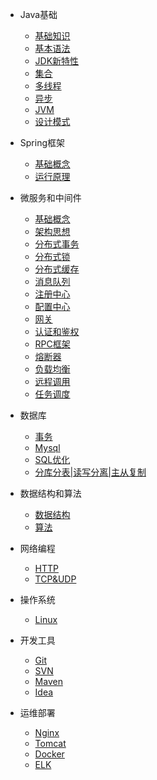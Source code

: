 <!-- wiki/_sidebar.md -->

* Java基础
    * [基础知识](/wiki/base/基础知识)
    * [基本语法](/wiki/base/基本语法)
    * [JDK新特性](/wiki/base/新特性) 
	* [集合](/wiki/base/集合)
    * [多线程](/wiki/base/多线程)
    * [异步](/wiki/base/异步)
    * [JVM](/wiki/base/jvm)
   * [设计模式](/wiki/base/设计模式)
   
* Spring框架
    * [基础概念](/wiki/spring/spring框架)
    * [运行原理](/wiki/spring/运行原理)
	
* 微服务和中间件
    * [基础概念](/wiki/springcloud/基础概念)
    * [架构思想](/wiki/springcloud/架构思想)
	* [分布式事务](/wiki/springcloud/分布式事务) 
    * [分布式锁](/wiki/springcloud/分布式锁) 
    * [分布式缓存](/wiki/database/redis)
    * [消息队列](/wiki/springcloud/消息队列)
    * [注册中心](/wiki/springcloud/注册中心)	
    * [配置中心](/wiki/springcloud/配置中心)	
    * [网关](/wiki/springcloud/网关)	
    * [认证和鉴权](/wiki/springcloud/认证和鉴权)	
    * [RPC框架](/wiki/springcloud/RPC框架)	
    * [熔断器](/wiki/springcloud/熔断器)
    * [负载均衡](/wiki/springcloud/负载均衡)
    * [远程调用](/wiki/springcloud/远程调用)
    * [任务调度](/wiki/springcloud/任务调度)
    
* 数据库
    * [事务](/wiki/database/事务)
    * [Mysql](/wiki/database/mysql)
    * [SQL优化](/wiki/database/SQL优化)   
	* [分库分表|读写分离|主从复制](/wiki/database/分库和读写和主从)	
	
* 数据结构和算法
    * [数据结构](/wiki/structure/数据结构)
    * [算法](/wiki/structure/算法)
	
* 网络编程
   * [HTTP](/wiki/network/http)
   * [TCP&UDP](/wiki/network/tcpudp)
  
* 操作系统
   * [Linux](/wiki/system/linux)
  
* 开发工具
   * [Git](/wiki/tool/git)
   * [SVN](/wiki/tool/svn)
   * [Maven](/wiki/tool/maven)
   * [Idea](/wiki/tool/idea)
  
* 运维部署
   * [Nginx](/wiki/operation/nginx)
   * [Tomcat](/wiki/operation/tomcat)
   * [Docker](/wiki/operation/docker)   
   * [ELK](/wiki/springcloud/elk) 
    
   